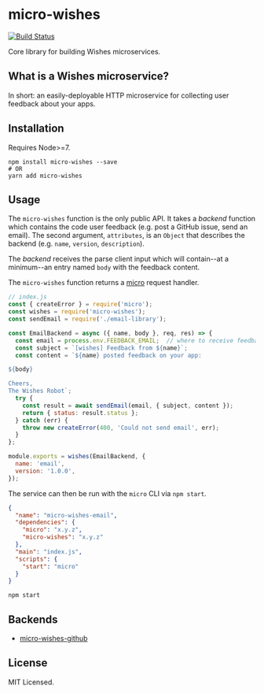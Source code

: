 # micro-wishes

[![Build Status](https://travis-ci.org/wishesjs/micro-wishes.svg?branch=master)](https://travis-ci.org/wishesjs/micro-wishes)

Core library for building Wishes microservices.

## What is a Wishes microservice?

In short: an easily-deployable HTTP microservice for collecting user feedback about your apps.

## Installation

Requires Node>=7.

```
npm install micro-wishes --save
# OR
yarn add micro-wishes
```

## Usage

The `micro-wishes` function is the only public API. It takes a *backend* function which contains the code user feedback (e.g. post a GitHub issue, send an email). The second argument, `attributes`, is an `Object` that describes the backend (e.g. `name`, `version`, `description`).

The *backend* receives the parse client input which will contain--at a minimum--an entry named `body` with the feedback content.

The `micro-wishes` function returns a [micro](https://github.com/zeit/micro) request handler.


```javascript
// index.js
const { createError } = require('micro');
const wishes = require('micro-wishes');
const sendEmail = require('./email-library');

const EmailBackend = async ({ name, body }, req, res) => {
  const email = process.env.FEEDBACK_EMAIL;  // where to receive feedback
  const subject = `[wishes] Feedback from ${name}`;
  const content = `${name} posted feedback on your app:

${body}

Cheers,
The Wishes Robot`;
  try {
    const result = await sendEmail(email, { subject, content });
    return { status: result.status };
  } catch (err) {
    throw new createError(400, 'Could not send email', err);
  }
};

module.exports = wishes(EmailBackend, {
  name: 'email',
  version: '1.0.0',
});
```

The service can then be run with the `micro` CLI via `npm start`.

```json
{
  "name": "micro-wishes-email",
  "dependencies": {
    "micro": "x.y.z",
    "micro-wishes": "x.y.z"
  },
  "main": "index.js",
  "scripts": {
    "start": "micro"
  }
}
```

```
npm start
```

## Backends

- [micro-wishes-github](https://github.com/wishesjs/micro-wishes-github)

## License

MIT Licensed.
